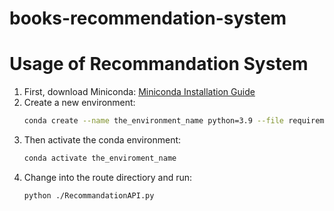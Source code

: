 # books-recommendation-system

# Usage of Recommandation System

1. First, download Miniconda: [Miniconda Installation Guide](https://docs.anaconda.com/free/miniconda/)
2. Create a new environment:
   ```bash
   conda create --name the_environment_name python=3.9 --file requirements.txt
3. Then activate the conda environment:
   ```bash
   conda activate the_enviroment_name
4. Change into the route directiory and run:
   ```bash
   python ./RecommandationAPI.py
